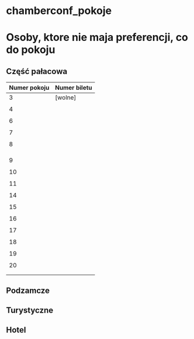 # chamberconf_pokoje

# Osoby, ktore nie maja preferencji, co do pokoju

## Część pałacowa

| Numer pokoju        | Numer biletu          | 
| ------------------- |-----------------------|
| 3                   |     [wolne]                  |
|                     |                      |
| 4                   |                      |
|                     |                      |
| 6                   |                     |
|                     |                       |
| 7                   |                       |
|                     |                       |
| 8                   |                       |
|                     |                       |
|                     |                       |
|                     |                       |
| 9                   |                       |
|                     |                       |
| 10                  |                       |
|                     |                       |
| 11                  |                       |
|                     |                       |
| 14                  |                       |
|                     |                       |
| 15                  |                       |
|                     |                       |
| 16                  |                       |
|                     |                       |
| 17                  |                       |
|                     |                       |
| 18                  |                       |
|                     |                       |
| 19                  |                       |
|                     |                       |
| 20                  |                       |
|                     |                       |
|                     |                       |



## Podzamcze


## Turystyczne


## Hotel

